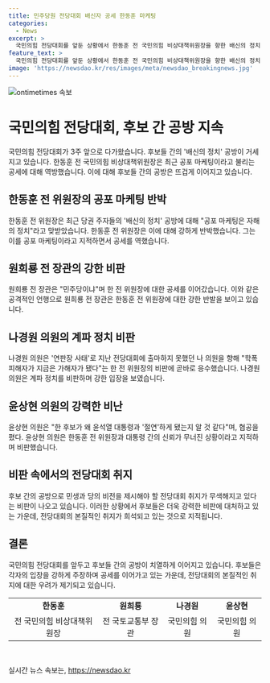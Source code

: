 ```yaml
---
title: 민주당원 전당대회 배신자 공세 한동훈 마케팅
categories:
  - News
excerpt: >
  국민의힘 전당대회를 앞둔 상황에서 한동훈 전 국민의힘 비상대책위원장을 향한 배신의 정치 공방이 고조되고 있습니다. 한 전 위원장은 공포 마케팅은 자해의 정치라고 반박하며 원희룡 전 장관, 나경원 의원 등과의 공세가 뜨겁게 전개되고 있습니다. 이에 대한 비판이 나오고 있으며, 후보 간 비방전에 비례해 민생과 당의 비전을 제시하는 취지가 희석되고 있다는 지적이 제기되고 있습니다. (150자)
feature_text: >
  국민의힘 전당대회를 앞둔 상황에서 한동훈 전 국민의힘 비상대책위원장을 향한 배신의 정치 공방이 고조되고 있습니다. 한 전 위원장은 공포 마케팅은 자해의 정치라고 반박하며 원희룡 전 장관, 나경원 의원 등과의 공세가 뜨겁게 전개되고 있습니다. 이에 대한 비판이 나오고 있으며, 후보 간 비방전에 비례해 민생과 당의 비전을 제시하는 취지가 희석되고 있다는 지적이 제기되고 있습니다. (150자)
image: 'https://newsdao.kr/res/images/meta/newsdao_breakingnews.jpg'
---
```


<p><img src="https://newsdao.kr/res/images/meta/newsdao_breakingnews.jpg" alt="ontimetimes 속보" /></p>

<h1>국민의힘 전당대회, 후보 간 공방 지속</h1>

<p data-ke-size="size16">국민의힘 전당대회가 3주 앞으로 다가왔습니다. 후보들 간의 '배신의 정치' 공방이 거세지고 있습니다. 한동훈 전 국민의힘 비상대책위원장은 최근 공포 마케팅이라고 불리는 공세에 대해 역방했습니다. 이에 대해 후보들 간의 공방은 뜨겁게 이어지고 있습니다.</p>

<h2>한동훈 전 위원장의 공포 마케팅 반박</h2>

<p data-ke-size="size16">한동훈 전 위원장은 최근 당권 주자들의 '배신의 정치' 공방에 대해 "공포 마케팅은 자해의 정치"라고 맞받았습니다. 한동훈 전 위원장은 이에 대해 강하게 반박했습니다. 그는 이를 공포 마케팅이라고 지적하면서 공세를 역했습니다.</p>

<h2>원희룡 전 장관의 강한 비판</h2>

<p data-ke-size="size16">원희룡 전 장관은 "민주당이냐"며 한 전 위원장에 대한 공세를 이어갔습니다. 이와 같은 공격적인 언행으로 원희룡 전 장관은 한동훈 전 위원장에 대한 강한 반발을 보이고 있습니다.</p>

<h2>나경원 의원의 계파 정치 비판</h2>

<p data-ke-size="size16">나경원 의원은 '연판장 사태'로 지난 전당대회에 출마하지 못했던 나 의원을 향해 "학폭 피해자가 지금은 가해자가 됐다"는 한 전 위원장의 비판에 곧바로 응수했습니다. 나경원 의원은 계파 정치를 비판하며 강한 입장을 보였습니다.</p>

<h2>윤상현 의원의 강력한 비난</h2>

<p data-ke-size="size16">윤상현 의원은 "한 후보가 왜 윤석열 대통령과 '절연'하게 됐는지 알 것 같다"며, 협공을 폈다. 윤상현 의원은 한동훈 전 위원장과 대통령 간의 신뢰가 무너진 상황이라고 지적하며 비판했습니다.</p>

<h2>비판 속에서의 전당대회 취지</h2>

<p data-ke-size="size16">후보 간의 공방으로 민생과 당의 비전을 제시해야 할 전당대회 취지가 무색해지고 있다는 비판이 나오고 있습니다. 이러한 상황에서 후보들은 더욱 강력한 비판에 대처하고 있는 가운데, 전당대회의 본질적인 취지가 희석되고 있는 것으로 지적됩니다.</p>

<h2>결론</h2>

<p data-ke-size="size16">국민의힘 전당대회를 앞두고 후보들 간의 공방이 치열하게 이어지고 있습니다. 후보들은 각자의 입장을 강하게 주장하며 공세를 이어가고 있는 가운데, 전당대회의 본질적인 취지에 대한 우려가 제기되고 있습니다.</p>

<table>
  <tbody>
    <tr>
      <td style="text-align: center; height: 17px;"><b>한동훈</b></td>
      <td style="text-align: center; height: 17px;"><b>원희룡</b></td>
      <td style="text-align: center; height: 17px;"><b>나경원</b></td>
      <td style="text-align: center; height: 17px;"><b>윤상현</b></td>
    </tr>
    <tr>
      <td style="text-align: center; height: 17px;">전 국민의힘 비상대책위원장</td>
      <td style="text-align: center; height: 17px;">전 국토교통부 장관</td>
      <td style="text-align: center; height: 17px;">국민의힘 의원</td>
      <td style="text-align: center; height: 17px;">국민의힘 의원</td>
    </tr>
  </tbody>
</table>

<p data-ke-size="size16">&nbsp;</p>
실시간 뉴스 속보는, <a href="https://newsdao.kr" rel="dofollow">https://newsdao.kr</a>


